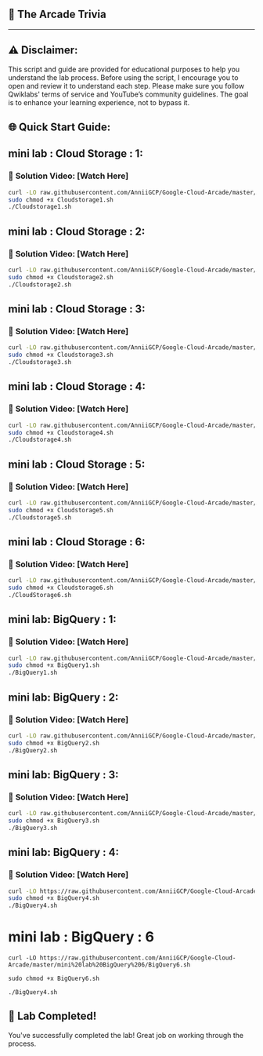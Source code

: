

## 🚀 The Arcade Trivia 


---

## ⚠️ **Disclaimer:**
This script and guide are provided for educational purposes to help you understand the lab process. Before using the script, I encourage you to open and review it to understand each step. Please make sure you follow Qwiklabs' terms of service and YouTube’s community guidelines. The goal is to enhance your learning experience, not to bypass it.


## 🌐 **Quick Start Guide:**

## **mini lab : Cloud Storage : 1:**
### 🔗 **Solution Video:** [Watch Here]



```bash
curl -LO raw.githubusercontent.com/AnniiGCP/Google-Cloud-Arcade/master/mini%20lab/Cloudstorage1.sh
sudo chmod +x Cloudstorage1.sh
./Cloudstorage1.sh
```

## **mini lab : Cloud Storage : 2:**
### 🔗 **Solution Video:** [Watch Here]



```bash
curl -LO raw.githubusercontent.com/AnniiGCP/Google-Cloud-Arcade/master/mini%20lab/Cloudstorage2.sh
sudo chmod +x Cloudstorage2.sh
./Cloudstorage2.sh
```

## **mini lab : Cloud Storage : 3:**
### 🔗 **Solution Video:** [Watch Here]



```bash
curl -LO raw.githubusercontent.com/AnniiGCP/Google-Cloud-Arcade/master/mini%20lab/Cloudstorage3.sh
sudo chmod +x Cloudstorage3.sh
./Cloudstorage3.sh
```


## **mini lab : Cloud Storage : 4:**
### 🔗 **Solution Video:** [Watch Here]



```bash
curl -LO raw.githubusercontent.com/AnniiGCP/Google-Cloud-Arcade/master/mini%20lab/Cloudstorage4.sh
sudo chmod +x Cloudstorage4.sh
./Cloudstorage4.sh
```

## **mini lab : Cloud Storage : 5:**
### 🔗 **Solution Video:** [Watch Here]



```bash
curl -LO raw.githubusercontent.com/AnniiGCP/Google-Cloud-Arcade/master/mini%20lab/Cloudstorage5.sh
sudo chmod +x Cloudstorage5.sh
./Cloudstorage5.sh
```

## **mini lab : Cloud Storage : 6:**
### 🔗 **Solution Video:** [Watch Here]



```bash
curl -LO raw.githubusercontent.com/AnniiGCP/Google-Cloud-Arcade/master/mini%20lab/Cloudstorage6.sh
sudo chmod +x Cloudstorage6.sh
./CloudStorage6.sh
```

## **mini lab: BigQuery : 1:**
### 🔗 **Solution Video:** [Watch Here]



```bash
curl -LO raw.githubusercontent.com/AnniiGCP/Google-Cloud-Arcade/master/mini%20lab/BigQuery1.sh
sudo chmod +x BigQuery1.sh
./BigQuery1.sh
```

## **mini lab: BigQuery : 2:**
### 🔗 **Solution Video:** [Watch Here]



```bash
curl -LO raw.githubusercontent.com/AnniiGCP/Google-Cloud-Arcade/master/mini%20lab/BigQuery2.sh
sudo chmod +x BigQuery2.sh
./BigQuery2.sh
```

## **mini lab: BigQuery : 3:**
### 🔗 **Solution Video:** [Watch Here]



```bash
curl -LO raw.githubusercontent.com/AnniiGCP/Google-Cloud-Arcade/master/mini%20lab/BigQuery3.sh
sudo chmod +x BigQuery3.sh
./BigQuery3.sh
```

## **mini lab: BigQuery : 4:**
### 🔗 **Solution Video:** [Watch Here]



```bash
curl -LO https://raw.githubusercontent.com/AnniiGCP/Google-Cloud-Arcade/master/mini%20lab/BigQuery4.sh
sudo chmod +x BigQuery4.sh
./BigQuery4.sh
```

# mini lab : BigQuery : 6

```
curl -LO https://raw.githubusercontent.com/AnniiGCP/Google-Cloud-Arcade/master/mini%20lab%20BigQuery%206/BigQuery6.sh

sudo chmod +x BigQuery6.sh

./BigQuery4.sh
```

## 🎉 **Lab Completed!**

You've successfully completed the lab! Great job on working through the process.
